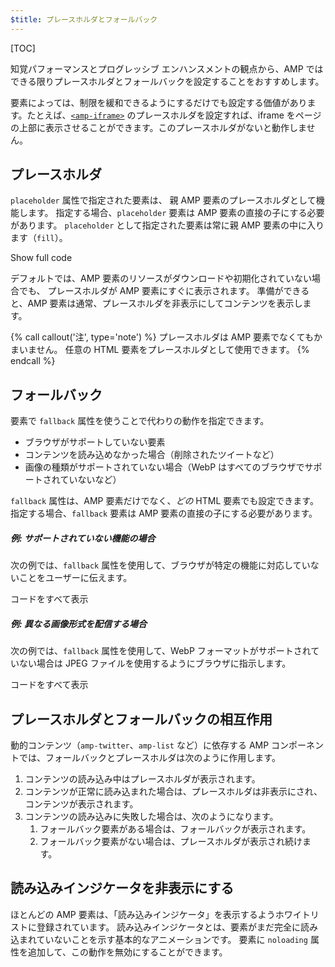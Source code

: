 ```yaml
---
$title: プレースホルダとフォールバック
---
```

[TOC]

知覚パフォーマンスとプログレッシブ エンハンスメントの観点から、AMP ではできる限りプレースホルダとフォールバックを設定することをおすすめします。

要素によっては、制限を緩和できるようにするだけでも設定する価値があります。たとえば、[`<amp-iframe>`](/ja/docs/reference/components/amp-iframe.html#iframe-with-placeholder) のプレースホルダを設定すれば、iframe をページの上部に表示させることができます。このプレースホルダがないと動作しません。

## プレースホルダ

`placeholder` 属性で指定された要素は、
親 AMP 要素のプレースホルダとして機能します。
指定する場合、`placeholder` 要素は AMP 要素の直接の子にする必要があります。
`placeholder` として指定された要素は常に親 AMP 要素の中に入ります（`fill`）。

<!--embedded amp-anim responsive example -->
<div>
<amp-iframe height="253"
            layout="fixed-height"
            sandbox="allow-scripts allow-forms allow-same-origin"
            resizable
            src="https://ampproject-b5f4c.firebaseapp.com/examples/ampanim.responsive.embed.html">
  <div overflow tabindex="0" role="button" aria-label="Show more">Show full code</div>
  <div placeholder></div> 
</amp-iframe> 
</div>

デフォルトでは、AMP 要素のリソースがダウンロードや初期化されていない場合でも、
プレースホルダが AMP 要素にすぐに表示されます。
準備ができると、AMP 要素は通常、プレースホルダを非表示にしてコンテンツを表示します。

{% call callout('注', type='note') %}
プレースホルダは AMP 要素でなくてもかまいません。
任意の HTML 要素をプレースホルダとして使用できます。
{% endcall %}

## フォールバック

要素で `fallback` 属性を使うことで代わりの動作を指定できます。

* ブラウザがサポートしていない要素
* コンテンツを読み込めなかった場合（削除されたツイートなど）
* 画像の種類がサポートされていない場合（WebP はすべてのブラウザでサポートされていないなど）

`fallback` 属性は、AMP 要素だけでなく、*どの* HTML 要素でも設定できます。指定する場合、`fallback` 要素は AMP 要素の直接の子にする必要があります。

##### 例: サポートされていない機能の場合

次の例では、`fallback` 属性を使用して、ブラウザが特定の機能に対応していないことをユーザーに伝えます。

<!--embedded video example  -->
<div>
<amp-iframe height="234"
            layout="fixed-height"
            sandbox="allow-scripts allow-forms allow-same-origin"
            resizable
            src="https://ampproject-b5f4c.firebaseapp.com/examples/ampvideo.fallback.embed.html">
  <div overflow tabindex="0" role="button" aria-label="さらに表示">コードをすべて表示</div>
  <div placeholder></div> 
</amp-iframe> 
</div>

##### 例: 異なる画像形式を配信する場合

次の例では、`fallback` 属性を使用して、WebP フォーマットがサポートされていない場合は JPEG ファイルを使用するようにブラウザに指示します。

<div>
<amp-iframe height=309 layout=fixed-height sandbox="allow-scripts allow-forms allow-same-origin" resizable src="https://ampproject-b5f4c.firebaseapp.com/examples/responsive.webp.embed.html"><div overflow tabindex=0 role=button aria-label="さらに表示">コードをすべて表示</div><div placeholder></div></amp-iframe></div>

## プレースホルダとフォールバックの相互作用

動的コンテンツ（`amp-twitter`、`amp-list` など）に依存する AMP コンポーネントでは、フォールバックとプレースホルダは次のように作用します。

<ol>
  <li>コンテンツの読み込み中はプレースホルダが表示されます。</li>
  <li>コンテンツが正常に読み込まれた場合は、プレースホルダは非表示にされ、コンテンツが表示されます。</li>
  <li>コンテンツの読み込みに失敗した場合は、次のようになります。
    <ol>
      <li>フォールバック要素がある場合は、フォールバックが表示されます。</li>
      <li>フォールバック要素がない場合は、プレースホルダが表示され続けます。</li>
    </ol>
  </li>
</ol>

## 読み込みインジケータを非表示にする

ほとんどの AMP 要素は、「読み込みインジケータ」を表示するようホワイトリストに登録されています。
読み込みインジケータとは、要素がまだ完全に読み込まれていないことを示す基本的なアニメーションです。
要素に `noloading` 属性を追加して、この動作を無効にすることができます。
 
